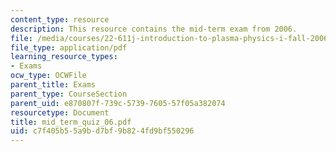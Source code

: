 ```yaml
---
content_type: resource
description: This resource contains the mid-term exam from 2006.
file: /media/courses/22-611j-introduction-to-plasma-physics-i-fall-2006/c7f405b55a9bd7bf9b824fd9bf550296_mid_term_quiz_06.pdf
file_type: application/pdf
learning_resource_types:
- Exams
ocw_type: OCWFile
parent_title: Exams
parent_type: CourseSection
parent_uid: e870807f-739c-5739-7605-57f05a382074
resourcetype: Document
title: mid_term_quiz_06.pdf
uid: c7f405b5-5a9b-d7bf-9b82-4fd9bf550296
---
```

